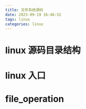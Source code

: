 ```yaml
---
title: 文件系统源码
date: 2023-09-19 16:46:52
tags: linux 
categories: linux
---
```

# linux 源码目录结构


# linux 入口


# file_operation